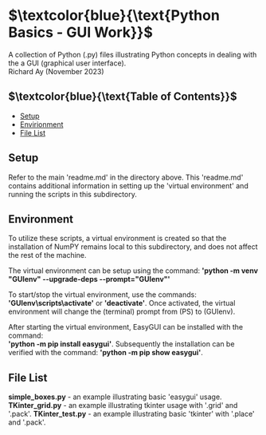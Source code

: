 # $`\textcolor{blue}{\text{Python Basics - GUI Work}}`$
A collection of Python (.py) files illustrating  Python concepts in dealing 
with the a GUI (graphical user interface).  
Richard Ay (November 2023)

## $`\textcolor{blue}{\text{Table of Contents}}`$  
* [Setup](#setup)
* [Envirionment](#environment)
* [File List](#file-list)



## Setup
Refer to the main 'readme.md' in the directory above.  This 'readme.md' contains additional
information in setting up the 'virtual environment' and running the scripts in this
subdirectory.   

## Environment
To utilize these scripts, a virtual environment is created so that the installation of NumPY remains
local to this subdirectory, and does not affect the rest of the machine.

The virtual environment can be setup using the command: 
**'python -m venv "GUIenv" --upgrade-deps --prompt="GUIenv"'**

To start/stop the virtual environment, use the commands: **'GUIenv\scripts\activate'** or **'deactivate'**. Once
activated, the virtual environment will change the (terminal) prompt from (PS) to (GUIenv).

After starting the virtual environment, EasyGUI can be installed with the command:  
**'python -m pip install easygui'**.  Subsequently the installation can be verified with the command: 
**'python -m pip show easygui'**.   




## File List
**simple_boxes.py** - an example illustrating basic 'easygui' usage.  
**TKinter_grid.py** - an example illustrating tkinter usage with '.grid' and '.pack'.
**TKinter_test.py** - an example illustrating basic 'tkinter' with '.place' and '.pack'.

 
 

